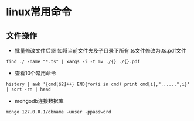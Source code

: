 # linux常用命令
## 文件操作
- 批量修改文件后缀
如将当前文件夹及子目录下所有.ts文件修改为.ts.pdf文件
```shell
find ./ -name "*.ts" | xargs -i -t mv ./{} ./{}.pdf
```
- 查看10个常用命令
```shell
history | awk '{cmd[$2]++} END{for(i in cmd) print cmd[i],"......",i}' | sort -rn | head
```
- mongodb连接数据库
```shell
mongo 127.0.0.1/dbname -uuser -ppassword
```
